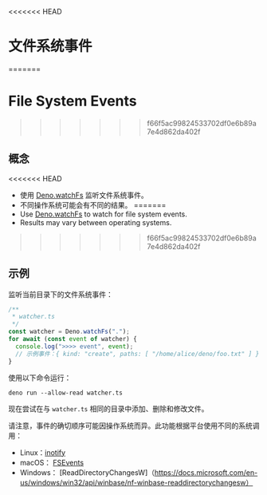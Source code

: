 <<<<<<< HEAD
# 文件系统事件
=======
# File System Events
>>>>>>> f66f5ac99824533702df0e6b89a7e4d862da402f

## 概念

<<<<<<< HEAD
- 使用 [Deno.watchFs](/api?s=Deno.watchFs) 监听文件系统事件。
- 不同操作系统可能会有不同的结果。
=======
- Use [Deno.watchFs](/api?s=Deno.watchFs) to watch for file system events.
- Results may vary between operating systems.
>>>>>>> f66f5ac99824533702df0e6b89a7e4d862da402f

## 示例

监听当前目录下的文件系统事件：

```ts
/**
 * watcher.ts
 */
const watcher = Deno.watchFs(".");
for await (const event of watcher) {
  console.log(">>>> event", event);
  // 示例事件：{ kind: "create", paths: [ "/home/alice/deno/foo.txt" ] }
}
```

使用以下命令运行：

```shell
deno run --allow-read watcher.ts
```

现在尝试在与 `watcher.ts` 相同的目录中添加、删除和修改文件。

请注意，事件的确切顺序可能因操作系统而异。此功能根据平台使用不同的系统调用：

- Linux：[inotify](https://man7.org/linux/man-pages/man7/inotify.7.html)
- macOS：
  [FSEvents](https://developer.apple.com/library/archive/documentation/Darwin/Conceptual/FSEvents_ProgGuide/Introduction/Introduction.html)
- Windows：
  [ReadDirectoryChangesW]（https://docs.microsoft.com/en-us/windows/win32/api/winbase/nf-winbase-readdirectorychangesw）
